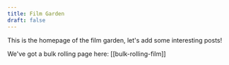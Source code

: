 ```yaml
---
title: Film Garden
draft: false
---
```


This is the homepage of the film garden, let's add some interesting posts! 

We've got a bulk rolling page here: [[bulk-rolling-film]]